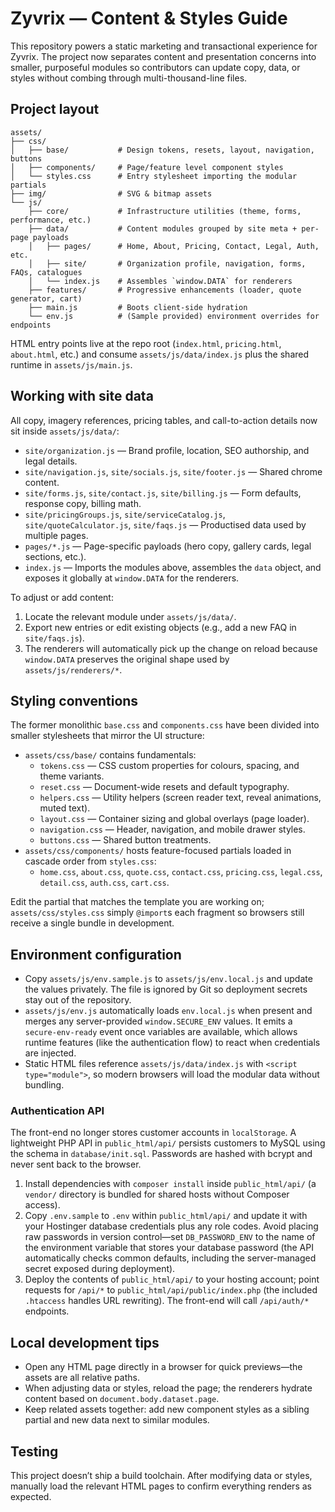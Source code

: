 # Zyvrix — Content & Styles Guide

This repository powers a static marketing and transactional experience for Zyvrix. The project now separates content and presentation concerns into smaller, purposeful modules so contributors can update copy, data, or styles without combing through multi-thousand-line files.

## Project layout

```
assets/
├── css/
│   ├── base/           # Design tokens, resets, layout, navigation, buttons
│   ├── components/     # Page/feature level component styles
│   └── styles.css      # Entry stylesheet importing the modular partials
├── img/                # SVG & bitmap assets
└── js/
    ├── core/           # Infrastructure utilities (theme, forms, performance, etc.)
    ├── data/           # Content modules grouped by site meta + per-page payloads
    │   ├── pages/      # Home, About, Pricing, Contact, Legal, Auth, etc.
    │   ├── site/       # Organization profile, navigation, forms, FAQs, catalogues
    │   └── index.js    # Assembles `window.DATA` for renderers
    ├── features/       # Progressive enhancements (loader, quote generator, cart)
    ├── main.js         # Boots client-side hydration
    └── env.js          # (Sample provided) environment overrides for endpoints
```

HTML entry points live at the repo root (`index.html`, `pricing.html`, `about.html`, etc.) and consume `assets/js/data/index.js` plus the shared runtime in `assets/js/main.js`.

## Working with site data

All copy, imagery references, pricing tables, and call-to-action details now sit inside `assets/js/data/`:

- `site/organization.js` — Brand profile, location, SEO authorship, and legal details.
- `site/navigation.js`, `site/socials.js`, `site/footer.js` — Shared chrome content.
- `site/forms.js`, `site/contact.js`, `site/billing.js` — Form defaults, response copy, billing math.
- `site/pricingGroups.js`, `site/serviceCatalog.js`, `site/quoteCalculator.js`, `site/faqs.js` — Productised data used by multiple pages.
- `pages/*.js` — Page-specific payloads (hero copy, gallery cards, legal sections, etc.).
- `index.js` — Imports the modules above, assembles the `data` object, and exposes it globally at `window.DATA` for the renderers.

To adjust or add content:

1. Locate the relevant module under `assets/js/data/`.
2. Export new entries or edit existing objects (e.g., add a new FAQ in `site/faqs.js`).
3. The renderers will automatically pick up the change on reload because `window.DATA` preserves the original shape used by `assets/js/renderers/*`.

## Styling conventions

The former monolithic `base.css` and `components.css` have been divided into smaller stylesheets that mirror the UI structure:

- `assets/css/base/` contains fundamentals:
  - `tokens.css` — CSS custom properties for colours, spacing, and theme variants.
  - `reset.css` — Document-wide resets and default typography.
  - `helpers.css` — Utility helpers (screen reader text, reveal animations, muted text).
  - `layout.css` — Container sizing and global overlays (page loader).
  - `navigation.css` — Header, navigation, and mobile drawer styles.
  - `buttons.css` — Shared button treatments.
- `assets/css/components/` hosts feature-focused partials loaded in cascade order from `styles.css`:
  - `home.css`, `about.css`, `quote.css`, `contact.css`, `pricing.css`, `legal.css`, `detail.css`, `auth.css`, `cart.css`.

Edit the partial that matches the template you are working on; `assets/css/styles.css` simply `@import`s each fragment so browsers still receive a single bundle in development.

## Environment configuration

- Copy `assets/js/env.sample.js` to `assets/js/env.local.js` and update the values privately. The file is ignored by Git so deployment secrets stay out of the repository.
- `assets/js/env.js` automatically loads `env.local.js` when present and merges any server-provided `window.SECURE_ENV` values. It emits a `secure-env-ready` event once variables are available, which allows runtime features (like the authentication flow) to react when credentials are injected.
- Static HTML files reference `assets/js/data/index.js` with `<script type="module">`, so modern browsers will load the modular data without bundling.

### Authentication API

The front-end no longer stores customer accounts in `localStorage`. A lightweight PHP API in `public_html/api/` persists customers to MySQL using the schema in `database/init.sql`. Passwords are hashed with bcrypt and never sent back to the browser.

1. Install dependencies with `composer install` inside `public_html/api/` (a `vendor/` directory is bundled for shared hosts without Composer access).
2. Copy `.env.sample` to `.env` within `public_html/api/` and update it with your Hostinger database credentials plus any role codes. Avoid placing raw passwords in version control—set `DB_PASSWORD_ENV` to the name of the environment variable that stores your database password (the API automatically checks common defaults, including the server-managed secret exposed during deployment).
3. Deploy the contents of `public_html/api/` to your hosting account; point requests for `/api/*` to `public_html/api/public/index.php` (the included `.htaccess` handles URL rewriting). The front-end will call `/api/auth/*` endpoints.

## Local development tips

- Open any HTML page directly in a browser for quick previews—the assets are all relative paths.
- When adjusting data or styles, reload the page; the renderers hydrate content based on `document.body.dataset.page`.
- Keep related assets together: add new component styles as a sibling partial and new data next to similar modules.

## Testing

This project doesn’t ship a build toolchain. After modifying data or styles, manually load the relevant HTML pages to confirm everything renders as expected.
